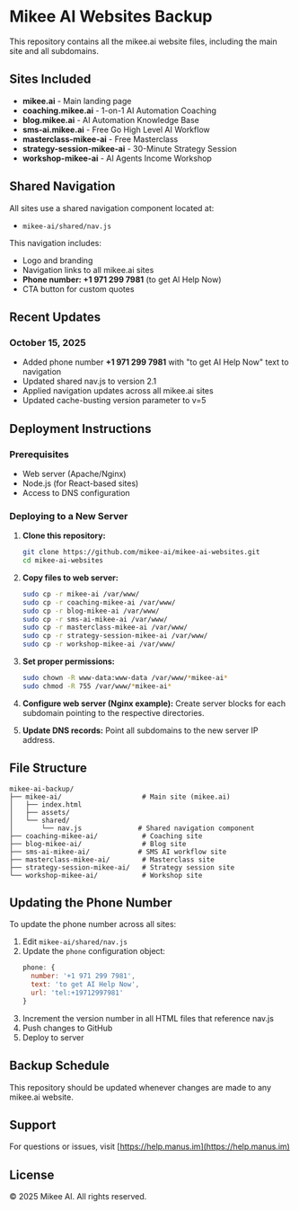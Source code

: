 # Mikee AI Websites Backup

This repository contains all the mikee.ai website files, including the main site and all subdomains.

## Sites Included

- **mikee.ai** - Main landing page
- **coaching.mikee.ai** - 1-on-1 AI Automation Coaching
- **blog.mikee.ai** - AI Automation Knowledge Base
- **sms-ai.mikee.ai** - Free Go High Level AI Workflow
- **masterclass-mikee-ai** - Free Masterclass
- **strategy-session-mikee-ai** - 30-Minute Strategy Session
- **workshop-mikee-ai** - AI Agents Income Workshop

## Shared Navigation

All sites use a shared navigation component located at:
- `mikee-ai/shared/nav.js`

This navigation includes:
- Logo and branding
- Navigation links to all mikee.ai sites
- **Phone number: +1 971 299 7981** (to get AI Help Now)
- CTA button for custom quotes

## Recent Updates

### October 15, 2025
- Added phone number **+1 971 299 7981** with "to get AI Help Now" text to navigation
- Updated shared nav.js to version 2.1
- Applied navigation updates across all mikee.ai sites
- Updated cache-busting version parameter to v=5

## Deployment Instructions

### Prerequisites
- Web server (Apache/Nginx)
- Node.js (for React-based sites)
- Access to DNS configuration

### Deploying to a New Server

1. **Clone this repository:**
   ```bash
   git clone https://github.com/mikee-ai/mikee-ai-websites.git
   cd mikee-ai-websites
   ```

2. **Copy files to web server:**
   ```bash
   sudo cp -r mikee-ai /var/www/
   sudo cp -r coaching-mikee-ai /var/www/
   sudo cp -r blog-mikee-ai /var/www/
   sudo cp -r sms-ai-mikee-ai /var/www/
   sudo cp -r masterclass-mikee-ai /var/www/
   sudo cp -r strategy-session-mikee-ai /var/www/
   sudo cp -r workshop-mikee-ai /var/www/
   ```

3. **Set proper permissions:**
   ```bash
   sudo chown -R www-data:www-data /var/www/*mikee-ai*
   sudo chmod -R 755 /var/www/*mikee-ai*
   ```

4. **Configure web server (Nginx example):**
   Create server blocks for each subdomain pointing to the respective directories.

5. **Update DNS records:**
   Point all subdomains to the new server IP address.

## File Structure

```
mikee-ai-backup/
├── mikee-ai/                    # Main site (mikee.ai)
│   ├── index.html
│   ├── assets/
│   └── shared/
│       └── nav.js              # Shared navigation component
├── coaching-mikee-ai/           # Coaching site
├── blog-mikee-ai/               # Blog site
├── sms-ai-mikee-ai/            # SMS AI workflow site
├── masterclass-mikee-ai/        # Masterclass site
├── strategy-session-mikee-ai/   # Strategy session site
└── workshop-mikee-ai/           # Workshop site
```

## Updating the Phone Number

To update the phone number across all sites:

1. Edit `mikee-ai/shared/nav.js`
2. Update the `phone` configuration object:
   ```javascript
   phone: {
     number: '+1 971 299 7981',
     text: 'to get AI Help Now',
     url: 'tel:+19712997981'
   }
   ```
3. Increment the version number in all HTML files that reference nav.js
4. Push changes to GitHub
5. Deploy to server

## Backup Schedule

This repository should be updated whenever changes are made to any mikee.ai website.

## Support

For questions or issues, visit [https://help.manus.im](https://help.manus.im)

## License

© 2025 Mikee AI. All rights reserved.

